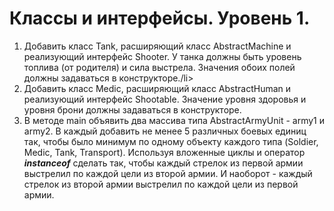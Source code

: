 <h1>Классы и интерфейсы. Уровень 1.</h1>
<ol>
    <li>Добавить класс Tank, расширяющий класс AbstractMachine и реализующий интерфейс Shooter.
     У танка должны быть уровень топлива (от родителя) и сила выстрела.
     Значения обоих полей должны задаваться в конструкторе./li>
    <li>Добавить класс Medic, расширяющий класс AbstractHuman и реализующий интерфейс Shootable.
     Значение уровня здоровья и уровня брони должны задаваться в конструкторе.</li>
     <li>В методе main объявить два массива типа AbstractArmyUnit - army1 и army2. 
     В каждый добавить не менее 5 различных боевых единиц так, чтобы было минимум по одному объекту каждого типа 
     (Soldier, Medic, Tank, Transport).
      Используя вложенные циклы и оператор <b><i>instanceof</i></b> сделать так, чтобы каждый стрелок из первой армии
      выстрелил по каждой цели из второй армии. И наоборот - каждый стрелок из второй армии выстрелил по каждой цели из первой армии.</li>
</ol>